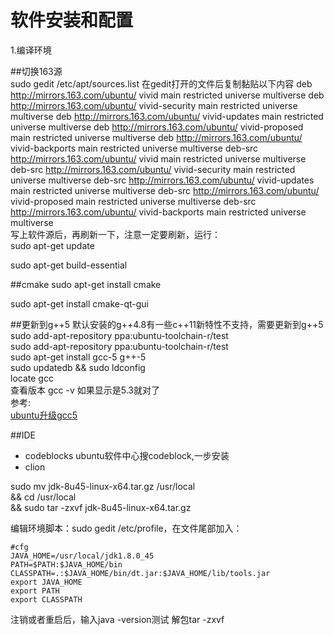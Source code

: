 # 软件安装和配置
1.编译环境

##切换163源  
sudo gedit /etc/apt/sources.list
在gedit打开的文件后复制黏贴以下内容
deb http://mirrors.163.com/ubuntu/ vivid main restricted universe multiverse
deb http://mirrors.163.com/ubuntu/ vivid-security main restricted universe multiverse
deb http://mirrors.163.com/ubuntu/ vivid-updates main restricted universe multiverse
deb http://mirrors.163.com/ubuntu/ vivid-proposed main restricted universe multiverse
deb http://mirrors.163.com/ubuntu/ vivid-backports main restricted universe multiverse
deb-src http://mirrors.163.com/ubuntu/ vivid main restricted universe multiverse
deb-src http://mirrors.163.com/ubuntu/ vivid-security main restricted universe multiverse
deb-src http://mirrors.163.com/ubuntu/ vivid-updates main restricted universe multiverse
deb-src http://mirrors.163.com/ubuntu/ vivid-proposed main restricted universe multiverse
deb-src http://mirrors.163.com/ubuntu/ vivid-backports main restricted universe multiverse  
写上软件源后，再刷新一下，注意一定要刷新，运行：  
sudo apt-get update


sudo apt-get build-essential

##cmake
 sudo apt-get install cmake
 
sudo apt-get install cmake-qt-gui  

##更新到g++5
默认安装的g++4.8有一些c++11新特性不支持，需要更新到g++5  
sudo add-apt-repository ppa:ubuntu-toolchain-r/test  
sudo add-apt-repository ppa:ubuntu-toolchain-r/test  
sudo apt-get install gcc-5 g++-5  
sudo updatedb && sudo ldconfig  
locate gcc  
查看版本  gcc -v 如果显示是5.3就对了  
参考:  
[ubuntu升级gcc5](http://www.open-open.com/lib/view/open1454683984651.html)

##IDE
- codeblocks
  ubuntu软件中心搜codeblock,一步安装
- clion
  
sudo mv jdk-8u45-linux-x64.tar.gz /usr/local  
&& cd /usr/local  
&& sudo tar -zxvf  jdk-8u45-linux-x64.tar.gz 

编辑环境脚本：sudo gedit /etc/profile，在文件尾部加入：
```
#cfg
JAVA_HOME=/usr/local/jdk1.8.0_45
PATH=$PATH:$JAVA_HOME/bin
CLASSPATH=.:$JAVA_HOME/bin/dt.jar:$JAVA_HOME/lib/tools.jar
export JAVA_HOME
export PATH
export CLASSPATH
```
注销或者重启后，输入java -version测试
解包tar -zxvf 


